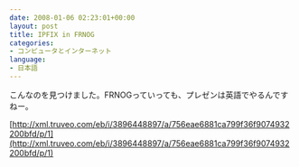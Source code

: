 ```yaml
---
date: 2008-01-06 02:23:01+00:00
layout: post
title: IPFIX in FRNOG
categories:
- コンピュータとインターネット
language:
- 日本語
---
```


こんなのを見つけました。FRNOGっていっても、プレゼンは英語でやるんですねー。

[http://xml.truveo.com/eb/i/3896448897/a/756eae6881ca799f36f9074932200bfd/p/1](http://xml.truveo.com/eb/i/3896448897/a/756eae6881ca799f36f9074932200bfd/p/1)
